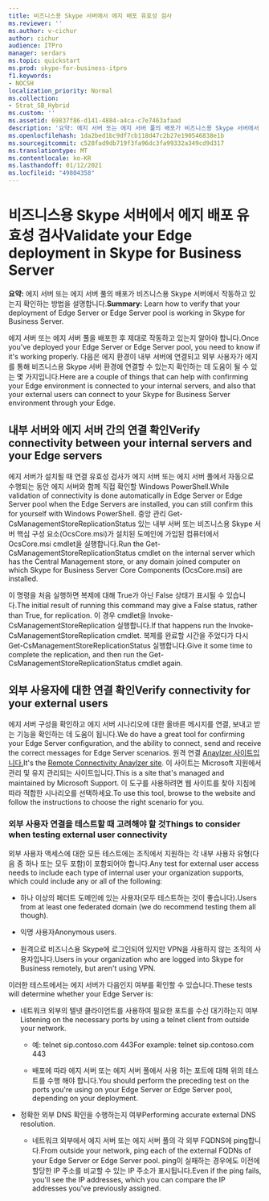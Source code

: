 ```yaml
---
title: 비즈니스용 Skype 서버에서 에지 배포 유효성 검사
ms.reviewer: ''
ms.author: v-cichur
author: cichur
audience: ITPro
manager: serdars
ms.topic: quickstart
ms.prod: skype-for-business-itpro
f1.keywords:
- NOCSH
localization_priority: Normal
ms.collection:
- Strat_SB_Hybrid
ms.custom: ''
ms.assetid: 69837f86-d141-4884-a4ca-c7e7463afaad
description: '요약: 에지 서버 또는 에지 서버 풀의 배포가 비즈니스용 Skype 서버에서 작동하고 있는지 확인하는 방법을 설명합니다.'
ms.openlocfilehash: 1da2bed1bc9df7cb118d47c2b27e190546838e1b
ms.sourcegitcommit: c528fad9db719f3fa96dc3fa99332a349cd9d317
ms.translationtype: MT
ms.contentlocale: ko-KR
ms.lasthandoff: 01/12/2021
ms.locfileid: "49804358"
---
```

# <a name="validate-your-edge-deployment-in-skype-for-business-server"></a><span data-ttu-id="1e4e1-103">비즈니스용 Skype 서버에서 에지 배포 유효성 검사</span><span class="sxs-lookup"><span data-stu-id="1e4e1-103">Validate your Edge deployment in Skype for Business Server</span></span>
 
<span data-ttu-id="1e4e1-104">**요약:** 에지 서버 또는 에지 서버 풀의 배포가 비즈니스용 Skype 서버에서 작동하고 있는지 확인하는 방법을 설명합니다.</span><span class="sxs-lookup"><span data-stu-id="1e4e1-104">**Summary:** Learn how to verify that your deployment of Edge Server or Edge Server pool is working in Skype for Business Server.</span></span>
  
<span data-ttu-id="1e4e1-105">에지 서버 또는 에지 서버 풀을 배포한 후 제대로 작동하고 있는지 알아야 합니다.</span><span class="sxs-lookup"><span data-stu-id="1e4e1-105">Once you've deployed your Edge Server or Edge Server pool, you need to know if it's working properly.</span></span> <span data-ttu-id="1e4e1-106">다음은 에지 환경이 내부 서버에 연결되고 외부 사용자가 에지를 통해 비즈니스용 Skype 서버 환경에 연결할 수 있는지 확인하는 데 도움이 될 수 있는 몇 가지입니다.</span><span class="sxs-lookup"><span data-stu-id="1e4e1-106">Here are a couple of things that can help with confirming your Edge environment is connected to your internal servers, and also that your external users can connect to your Skype for Business Server environment through your Edge.</span></span>
  
## <a name="verify-connectivity-between-your-internal-servers-and-your-edge-servers"></a><span data-ttu-id="1e4e1-107">내부 서버와 에지 서버 간의 연결 확인</span><span class="sxs-lookup"><span data-stu-id="1e4e1-107">Verify connectivity between your internal servers and your Edge servers</span></span>

<span data-ttu-id="1e4e1-108">에지 서버가 설치될 때 연결 유효성 검사가 에지 서버 또는 에지 서버 풀에서 자동으로 수행되는 동안 에지 서버와 함께 직접 확인할 Windows PowerShell.</span><span class="sxs-lookup"><span data-stu-id="1e4e1-108">While validation of connectivity is done automatically in Edge Server or Edge Server pool when the Edge Servers are installed, you can still confirm this for yourself with Windows PowerShell.</span></span> <span data-ttu-id="1e4e1-109">중앙 관리 Get-CsManagementStoreReplicationStatus 있는 내부 서버 또는 비즈니스용 Skype 서버 핵심 구성 요소(OcsCore.msi)가 설치된 도메인에 가입된 컴퓨터에서 OcsCore.msi cmdlet을 실행합니다.</span><span class="sxs-lookup"><span data-stu-id="1e4e1-109">Run the Get-CsManagementStoreReplicationStatus cmdlet on the internal server which has the Central Management store, or any domain joined computer on which Skype for Business Server Core Components (OcsCore.msi) are installed.</span></span>
  
<span data-ttu-id="1e4e1-110">이 명령을 처음 실행하면 복제에 대해 True가 아닌 False 상태가 표시될 수 있습니다.</span><span class="sxs-lookup"><span data-stu-id="1e4e1-110">The initial result of running this command may give a False status, rather than True, for replication.</span></span> <span data-ttu-id="1e4e1-111">이 경우 cmdlet을 Invoke-CsManagementStoreReplication 실행합니다.</span><span class="sxs-lookup"><span data-stu-id="1e4e1-111">If that happens run the Invoke-CsManagementStoreReplication cmdlet.</span></span> <span data-ttu-id="1e4e1-112">복제를 완료할 시간을 주었다가 다시 Get-CsManagementStoreReplicationStatus 실행합니다.</span><span class="sxs-lookup"><span data-stu-id="1e4e1-112">Give it some time to complete the replication, and then run the Get-CsManagementStoreReplicationStatus cmdlet again.</span></span>
  
## <a name="verify-connectivity-for-your-external-users"></a><span data-ttu-id="1e4e1-113">외부 사용자에 대한 연결 확인</span><span class="sxs-lookup"><span data-stu-id="1e4e1-113">Verify connectivity for your external users</span></span>

<span data-ttu-id="1e4e1-114">에지 서버 구성을 확인하고 에지 서버 시나리오에 대한 올바른 메시지를 연결, 보내고 받는 기능을 확인하는 데 도움이 됩니다.</span><span class="sxs-lookup"><span data-stu-id="1e4e1-114">We do have a great tool for confirming your Edge Server configuration, and the ability to connect, send and receive the correct messages for Edge Server scenarios.</span></span> <span data-ttu-id="1e4e1-115">원격 연결 [Anaylzer 사이트입니다.](https://testconnectivity.microsoft.com/)</span><span class="sxs-lookup"><span data-stu-id="1e4e1-115">It's the [Remote Connectivity Anaylzer site](https://testconnectivity.microsoft.com/).</span></span> <span data-ttu-id="1e4e1-116">이 사이트는 Microsoft 지원에서 관리 및 유지 관리되는 사이트입니다.</span><span class="sxs-lookup"><span data-stu-id="1e4e1-116">This is a site that's managed and maintained by Microsoft Support.</span></span> <span data-ttu-id="1e4e1-117">이 도구를 사용하려면 웹 사이트를 찾아 지침에 따라 적합한 시나리오를 선택하세요.</span><span class="sxs-lookup"><span data-stu-id="1e4e1-117">To use this tool, browse to the website and follow the instructions to choose the right scenario for you.</span></span>
  
### <a name="things-to-consider-when-testing-external-user-connectivity"></a><span data-ttu-id="1e4e1-118">외부 사용자 연결을 테스트할 때 고려해야 할 것</span><span class="sxs-lookup"><span data-stu-id="1e4e1-118">Things to consider when testing external user connectivity</span></span>

<span data-ttu-id="1e4e1-119">외부 사용자 액세스에 대한 모든 테스트에는 조직에서 지원하는 각 내부 사용자 유형(다음 중 하나 또는 모두 포함)이 포함되어야 합니다.</span><span class="sxs-lookup"><span data-stu-id="1e4e1-119">Any test for external user access needs to include each type of internal user your organization supports, which could include any or all of the following:</span></span>
  
- <span data-ttu-id="1e4e1-120">하나 이상의 페더트 도메인에 있는 사용자(모두 테스트하는 것이 좋습니다).</span><span class="sxs-lookup"><span data-stu-id="1e4e1-120">Users from at least one federated domain (we do recommend testing them all though).</span></span>
    
- <span data-ttu-id="1e4e1-121">익명 사용자</span><span class="sxs-lookup"><span data-stu-id="1e4e1-121">Anonymous users.</span></span>
    
- <span data-ttu-id="1e4e1-122">원격으로 비즈니스용 Skype에 로그인되어 있지만 VPN을 사용하지 않는 조직의 사용자입니다.</span><span class="sxs-lookup"><span data-stu-id="1e4e1-122">Users in your organization who are logged into Skype for Business remotely, but aren't using VPN.</span></span>
    
<span data-ttu-id="1e4e1-123">이러한 테스트에서는 에지 서버가 다음인지 여부를 확인할 수 있습니다.</span><span class="sxs-lookup"><span data-stu-id="1e4e1-123">These tests will determine whether your Edge Server is:</span></span>
  
- <span data-ttu-id="1e4e1-124">네트워크 외부의 텔넷 클라이언트를 사용하여 필요한 포트를 수신 대기하는지 여부</span><span class="sxs-lookup"><span data-stu-id="1e4e1-124">Listening on the necessary ports by using a telnet client from outside your network.</span></span>
    
  - <span data-ttu-id="1e4e1-125">예: telnet sip.contoso.com 443</span><span class="sxs-lookup"><span data-stu-id="1e4e1-125">For example: telnet sip.contoso.com 443</span></span>
    
  - <span data-ttu-id="1e4e1-126">배포에 따라 에지 서버 또는 에지 서버 풀에서 사용 하는 포트에 대해 위의 테스트를 수행 해야 합니다.</span><span class="sxs-lookup"><span data-stu-id="1e4e1-126">You should perform the preceding test on the ports you're using on your Edge Server or Edge Server pool, depending on your deployment.</span></span>
    
- <span data-ttu-id="1e4e1-127">정확한 외부 DNS 확인을 수행하는지 여부</span><span class="sxs-lookup"><span data-stu-id="1e4e1-127">Performing accurate external DNS resolution.</span></span>
    
  - <span data-ttu-id="1e4e1-128">네트워크 외부에서 에지 서버 또는 에지 서버 풀의 각 외부 FQDNS에 ping합니다.</span><span class="sxs-lookup"><span data-stu-id="1e4e1-128">From outside your network, ping each of the external FQDNs of your Edge Server or Edge Server pool.</span></span> <span data-ttu-id="1e4e1-129">ping이 실패하는 경우에도 이전에 할당한 IP 주소를 비교할 수 있는 IP 주소가 표시됩니다.</span><span class="sxs-lookup"><span data-stu-id="1e4e1-129">Even if the ping fails, you'll see the IP addresses, which you can compare the IP addresses you've previously assigned.</span></span>
    

